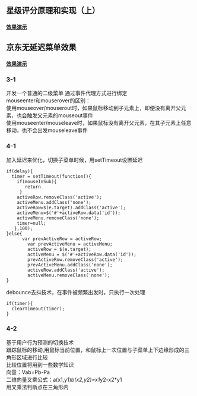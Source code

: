 ## 星级评分原理和实现（上）
#### [效果演示](https://1023byte.github.io/Learning-Web/IMOOC/JS/Star%20rating/)

## 京东无延迟菜单效果
#### [效果演示](https://1023byte.github.io/Learning-Web/IMOOC/JS/京东商城无延迟菜单)
### 3-1
开发一个普通的二级菜单
通过事件代理方式进行绑定  
mouseenter和mouserover的区别：  
使用mouseover/mouserout时，如果鼠标移动到子元素上，即便没有离开父元素，也会触发父元素的mouseout事件  
使用mouseenter/mouseleave时，如果鼠标没有离开父元素，在其子元素上任意移动，也不会出发mouseleave事件  
### 4-1
加入延迟来优化，切换子菜单时候，用setTimeout设置延迟
```
if(delay){
  timer = setTimeout(function(){
    if(mouseInSub){
       return
     }
    activeRow.removeClass('active');
    activeMenu.addClass('none');
    activeRow=$(e.target).addClass('active');
    activeMenu=$('#'+activeRow.data('id'));
    activeMenu.removeClass('none');		
    timer=null;	
   },100);
}else{
	  var prevActiveRow = activeRow;
		var prevActiveMenu = activeMenu;
		activeRow = $(e.target);
		activeMenu = $('#'+activeRow.data('id'));
		prevActiveRow.removeClass('active');
		prevActiveMenu.addClass('none');
		activeRow.addClass('active');
		activeMenu.removeClass('none');
}
```
debounce去抖技术，在事件被频繁出发时，只执行一次处理
```
if(timer){
  clearTimeout(timer);
}
```
### 4-2
基于用户行为预测的切换技术  
跟踪鼠标的移动,用鼠标当前位置，和鼠标上一次位置与子菜单上下边缘形成的三角形区域进行比较  
比较位置将用到一些数学知识  
向量：Vab=Pb-Pa  
二维向量叉乘公式：a(x1,y1)*b(x2,y2)=x1*y2-x2*y1  
用叉乘法判断点在三角形内  

